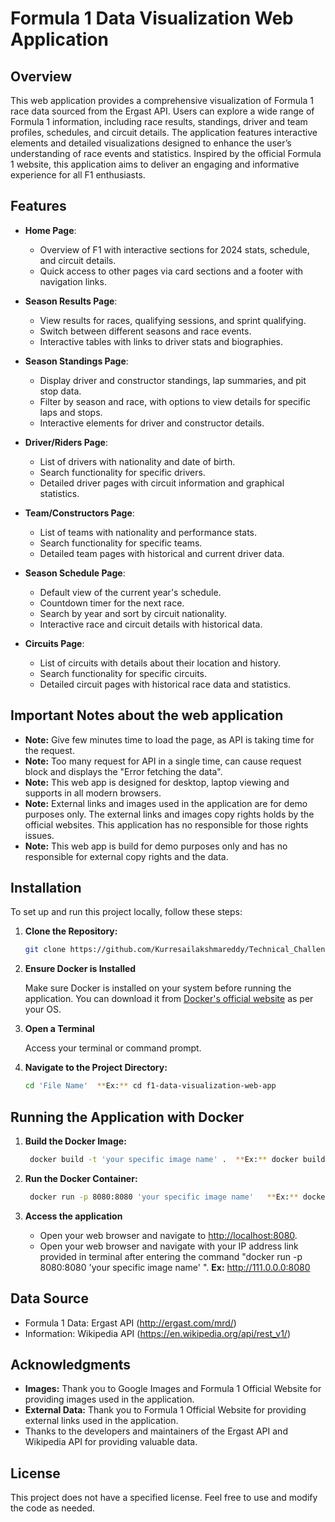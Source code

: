 # Formula 1 Data Visualization Web Application

## Overview

This web application provides a comprehensive visualization of Formula 1 race data sourced from the Ergast API. Users can explore a wide range of Formula 1 information, including race results, standings, driver and team profiles, schedules, and circuit details. The application features interactive elements and detailed visualizations designed to enhance the user’s understanding of race events and statistics. Inspired by the official Formula 1 website, this application aims to deliver an engaging and informative experience for all F1 enthusiasts.

## Features

- **Home Page**:
  - Overview of F1 with interactive sections for 2024 stats, schedule, and circuit details.
  - Quick access to other pages via card sections and a footer with navigation links.

- **Season Results Page**:
  - View results for races, qualifying sessions, and sprint qualifying.
  - Switch between different seasons and race events.
  - Interactive tables with links to driver stats and biographies.

- **Season Standings Page**:
  - Display driver and constructor standings, lap summaries, and pit stop data.
  - Filter by season and race, with options to view details for specific laps and stops.
  - Interactive elements for driver and constructor details.

- **Driver/Riders Page**:
  - List of drivers with nationality and date of birth.
  - Search functionality for specific drivers.
  - Detailed driver pages with circuit information and graphical statistics.

- **Team/Constructors Page**:
  - List of teams with nationality and performance stats.
  - Search functionality for specific teams.
  - Detailed team pages with historical and current driver data.
  
- **Season Schedule Page**:
  - Default view of the current year's schedule.
  - Countdown timer for the next race.
  - Search by year and sort by circuit nationality.
  - Interactive race and circuit details with historical data.

- **Circuits Page**:
  - List of circuits with details about their location and history.
  - Search functionality for specific circuits.
  - Detailed circuit pages with historical race data and statistics.
  
## Important Notes about the web application

- **Note:** Give few minutes time to load the page, as API is taking time for the request.
- **Note:** Too many request for API in a single time, can cause request block and displays the "Error fetching the data".
- **Note:** This web app is designed for desktop, laptop viewing and supports in all modern browsers.
- **Note:** External links and images used in the application are for demo purposes only. The external links and images copy rights holds by the official websites. This application has no responsible for those rights issues.
- **Note:** This web app is build for demo purposes only and has no responsible for external copy rights and the data.

## Installation

To set up and run this project locally, follow these steps:

1. **Clone the Repository:**

   ```bash
   git clone https://github.com/Kurresailakshmareddy/Technical_Challenge.git

2. **Ensure Docker is Installed**

   Make sure Docker is installed on your system before running the application. You can download it from [Docker's official website](https://www.docker.com/products/docker-desktop) as per your OS.

3. **Open a Terminal**

   Access your terminal or command prompt.

4. **Navigate to the Project Directory:**

   ```bash
   cd 'File Name'  **Ex:** cd f1-data-visualization-web-app

## Running the Application with Docker

1. **Build the Docker Image:**

   ```bash
    docker build -t 'your specific image name' .  **Ex:** docker build -t f1-data-visualization .

2. **Run the Docker Container:**

   ```bash
    docker run -p 8080:8080 'your specific image name'   **Ex:** docker run -p 8080:8080 f1-data-visualization

3. **Access the application**

   - Open your web browser and navigate to <http://localhost:8080>.
   - Open your web browser and navigate with your IP address link provided in terminal after entering the command "docker run -p 8080:8080 'your specific image name' ". **Ex:** <http://111.0.0.0:8080>

## Data Source

- Formula 1 Data: Ergast API (<http://ergast.com/mrd/>)
- Information: Wikipedia API (<https://en.wikipedia.org/api/rest_v1/>)

## Acknowledgments

- **Images:** Thank you to Google Images and Formula 1 Official Website for providing images used in the application.
- **External Data:** Thank you to Formula 1 Official Website for providing external links used in the application.
- Thanks to the developers and maintainers of the Ergast API and Wikipedia API for providing valuable data.

## License

This project does not have a specified license. Feel free to use and modify the code as needed.
